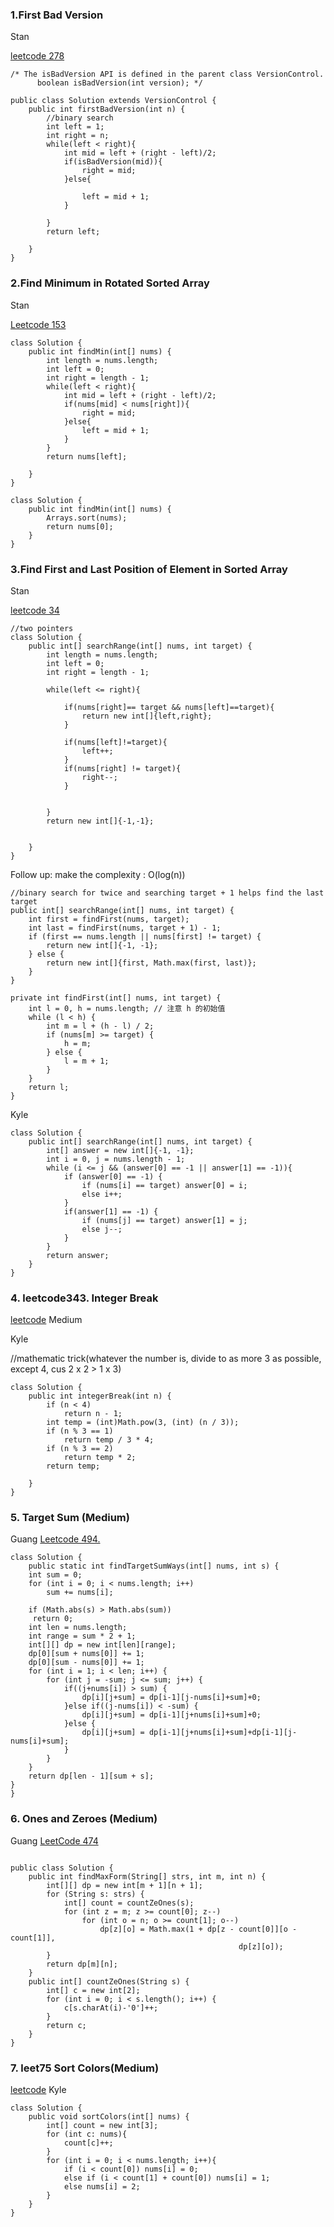 ### 1.First Bad Version
Stan

[leetcode 278](https://leetcode.com/problems/first-bad-version/)
```
/* The isBadVersion API is defined in the parent class VersionControl.
      boolean isBadVersion(int version); */

public class Solution extends VersionControl {
    public int firstBadVersion(int n) {
        //binary search
        int left = 1;
        int right = n;
        while(left < right){
            int mid = left + (right - left)/2;
            if(isBadVersion(mid)){
                right = mid;
            }else{
                
                left = mid + 1;
            }
                
        }
        return left;
        
    }
}
```

### 2.Find Minimum in Rotated Sorted Array
Stan

[Leetcode 153](https://leetcode.com/problems/find-minimum-in-rotated-sorted-array/)

```
class Solution {
    public int findMin(int[] nums) {
        int length = nums.length;
        int left = 0;
        int right = length - 1;
        while(left < right){
            int mid = left + (right - left)/2;
            if(nums[mid] < nums[right]){
                right = mid;
            }else{
                left = mid + 1;
            }
        }
        return nums[left];

    }
}
```
```
class Solution {
    public int findMin(int[] nums) {
        Arrays.sort(nums);
        return nums[0];
    }
}
```

### 3.Find First and Last Position of Element in Sorted Array
Stan

[leetcode 34](https://leetcode.com/problems/find-first-and-last-position-of-element-in-sorted-array/)
```
//two pointers
class Solution {
    public int[] searchRange(int[] nums, int target) {
        int length = nums.length;
        int left = 0;
        int right = length - 1;
        
        while(left <= right){

            if(nums[right]== target && nums[left]==target){
                return new int[]{left,right};
            }
            
            if(nums[left]!=target){
                left++;
            }
            if(nums[right] != target){
                right--;
            }
            
            
        }
        return new int[]{-1,-1};

        
    }
}
```
Follow up: make the complexity : O(log(n))
```
//binary search for twice and searching target + 1 helps find the last target
public int[] searchRange(int[] nums, int target) {
    int first = findFirst(nums, target);
    int last = findFirst(nums, target + 1) - 1;
    if (first == nums.length || nums[first] != target) {
        return new int[]{-1, -1};
    } else {
        return new int[]{first, Math.max(first, last)};
    }
}

private int findFirst(int[] nums, int target) {
    int l = 0, h = nums.length; // 注意 h 的初始值
    while (l < h) {
        int m = l + (h - l) / 2;
        if (nums[m] >= target) {
            h = m;
        } else {
            l = m + 1;
        }
    }
    return l;
}
```

Kyle
```
class Solution {
    public int[] searchRange(int[] nums, int target) {
        int[] answer = new int[]{-1, -1};
        int i = 0, j = nums.length - 1;
        while (i <= j && (answer[0] == -1 || answer[1] == -1)){
            if (answer[0] == -1) {
                if (nums[i] == target) answer[0] = i;
                else i++;
            }
            if(answer[1] == -1) {
                if (nums[j] == target) answer[1] = j;
                else j--;
            }
        }
        return answer;
    }
}
```

### 4. leetcode343. Integer Break
[leetcode](https://leetcode.com/problems/integer-break/) Medium

Kyle

//mathematic trick(whatever the number is, divide to as more 3 as possible, except 4, cus 2 x 2 > 1 x 3)
```
class Solution {
    public int integerBreak(int n) {
        if (n < 4)
            return n - 1;
        int temp = (int)Math.pow(3, (int) (n / 3));
        if (n % 3 == 1)
            return temp / 3 * 4;
        if (n % 3 == 2)
            return temp * 2;
        return temp;
        
    }
}
```
### 5. Target Sum (Medium)
Guang [Leetcode 494.](https://leetcode.com/problems/target-sum/description/)
```
class Solution {
    public static int findTargetSumWays(int[] nums, int s) {
	int sum = 0;
	for (int i = 0; i < nums.length; i++)
		sum += nums[i];

	if (Math.abs(s) > Math.abs(sum))
     return 0;
	int len = nums.length;
	int range = sum * 2 + 1;
	int[][] dp = new int[len][range];
	dp[0][sum + nums[0]] += 1;
	dp[0][sum - nums[0]] += 1;
	for (int i = 1; i < len; i++) {
		for (int j = -sum; j <= sum; j++) {
			if((j+nums[i]) > sum) {
				dp[i][j+sum] = dp[i-1][j-nums[i]+sum]+0;
			}else if((j-nums[i]) < -sum) {
				dp[i][j+sum] = dp[i-1][j+nums[i]+sum]+0;
			}else {
				dp[i][j+sum] = dp[i-1][j+nums[i]+sum]+dp[i-1][j-nums[i]+sum];
			}
		}
	}
	return dp[len - 1][sum + s];
}
}
```
### 6. Ones and Zeroes (Medium)
Guang [LeetCode 474](https://leetcode.com/problems/ones-and-zeroes/description/)
```

public class Solution {
    public int findMaxForm(String[] strs, int m, int n) {
        int[][] dp = new int[m + 1][n + 1];
        for (String s: strs) {
            int[] count = countZeOnes(s);
            for (int z = m; z >= count[0]; z--)
                for (int o = n; o >= count[1]; o--)
                    dp[z][o] = Math.max(1 + dp[z - count[0]][o - count[1]], 
                                                   dp[z][o]);
        }
        return dp[m][n];
    }
    public int[] countZeOnes(String s) {
        int[] c = new int[2];
        for (int i = 0; i < s.length(); i++) {
            c[s.charAt(i)-'0']++;
        }
        return c;
    }
}
```

### 7. leet75 Sort Colors(Medium)
[leetcode](https://leetcode.com/problems/sort-colors/)
Kyle
```
class Solution {
    public void sortColors(int[] nums) {
        int[] count = new int[3];
        for (int c: nums){
            count[c]++;
        }
        for (int i = 0; i < nums.length; i++){
            if (i < count[0]) nums[i] = 0;
            else if (i < count[1] + count[0]) nums[i] = 1;
            else nums[i] = 2;
        }
    }
}
```

